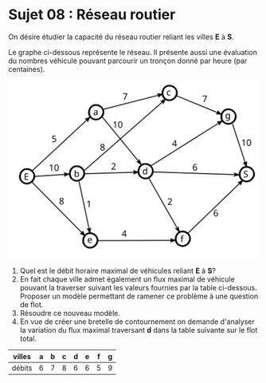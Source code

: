 # Sujet 08 : Réseau routier

On désire étudier la capacité du réseau routier reliant les villes **E** à **S**.

Le graphe ci-dessous représente le réseau.
Il présente aussi une évaluation du nombres véhicule pouvant parcourir
un tronçon donné par heure (par centaines).

![reseau](reseau.svg)

1. Quel est le débit horaire maximal de véhicules reliant **E** à **S**?
2. En fait chaque ville admet également un flux maximal de véhicule pouvant
   la traverser suivant les valeurs fournies par la table ci-dessous.
   Proposer un modèle permettant de ramener ce problème à une question de flot.
3. Résoudre ce nouveau modèle.
4. En vue de créer une bretelle de contournement on demande d'analyser
   la variation du flux maximal traversant **d** dans la table suivante
   sur le flot total.

| villes | a   | b   | c   | d   | e   | f   | g   |
| ------ | --- | --- | --- | --- | --- | --- | --- |
| débits | 6   | 7   | 8   | 6   | 6   | 5   | 9   |
